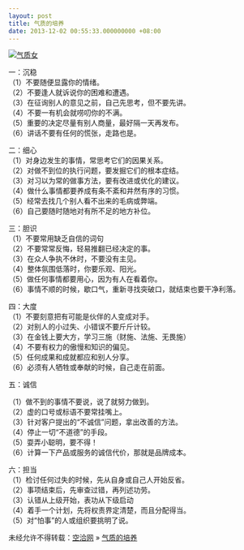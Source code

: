 ```yaml
---
layout: post
title: 气质的培养
date: 2013-12-02 00:55:33.000000000 +08:00
---
```


[![气质女](http://kongqia.com/wp-content/uploads/2013/12/1380178963234_3za10y.jpg)](http://kongqia.com/wp-content/uploads/2013/12/1380178963234_3za10y.jpg)

一：沉稳  
 （1）不要随便显露你的情绪。  
 （2）不要逢人就诉说你的困难和遭遇。  
 （3）在征询别人的意见之前，自己先思考，但不要先讲。  
 （4）不要一有机会就唠叨你的不满。  
 （5）重要的决定尽量有别人商量，最好隔一天再发布。  
 （6）讲话不要有任何的慌张，走路也是。

二：细心  
 （1）对身边发生的事情，常思考它们的因果关系。  
 （2）对做不到位的执行问题，要发掘它们的根本症结。  
 （3）对习以为常的做事方法，要有改进或优化的建议。  
 （4）做什么事情都要养成有条不紊和井然有序的习惯。  
 （5）经常去找几个别人看不出来的毛病或弊端。  
 （6）自己要随时随地对有所不足的地方补位。

三：胆识  
 （1）不要常用缺乏自信的词句  
 （2）不要常常反悔，轻易推翻已经决定的事。  
 （3）在众人争执不休时，不要没有主见。  
 （4）整体氛围低落时，你要乐观、阳光。  
 （5）做任何事情都要用心，因为有人在看着你。  
 （6）事情不顺的时候，歇口气，重新寻找突破口，就结束也要干净利落。

四：大度  
 （1）不要刻意把有可能是伙伴的人变成对手。  
 （2）对别人的小过失、小错误不要斤斤计较。  
 （3）在金钱上要大方，学习三施（财施、法施、无畏施）  
 （4）不要有权力的傲慢和知识的偏见。  
 （5）任何成果和成就都应和别人分享。  
 （6）必须有人牺牲或奉献的时候，自己走在前面。

五：诚信

（1）做不到的事情不要说，说了就努力做到。  
 （2）虚的口号或标语不要常挂嘴上。  
 （3）针对客户提出的“不诚信”问题，拿出改善的方法。  
 （4）停止一切“不道德”的手段。  
 （5）耍弄小聪明，要不得！  
 （6）计算一下产品或服务的诚信代价，那就是品牌成本。

六：担当  
 （1）检讨任何过失的时候，先从自身或自己人开始反省。  
 （2）事项结束后，先审查过错，再列述功劳。  
 （3）认错从上级开始，表功从下级启动  
 （4）着手一个计划，先将权责界定清楚，而且分配得当。  
 （5）对“怕事”的人或组织要挑明了说。

未经允许不得转载：[空洽网](http://kongqia.com) » [气质的培养](http://kongqia.com/18134.html)


